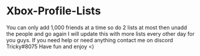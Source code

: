 # Xbox-Profile-Lists
You can only add 1,000 friends at a time so do 2 lists at most then unadd the people and go again
I will update this with more lists every other day for you guys.
If you need help or need anything contact me on discord Tricky#8075
Have fun and enjoy <)
